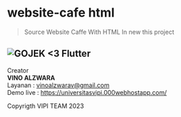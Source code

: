 # website-cafe html


> Source Website Caffe With HTML 
In new this project <H3>

![GOJEK <3 Flutter](file:///C:/Users/User/Downloads/Screenshot%202023-02-01%20at%2013-33-49%20Forestheree.png)
---

Creator  
**VINO ALZWARA** <br>
Layanan : vinoalzwarav@gmail.com <br>
Demo live : https://universitasvipi.000webhostapp.com/


Copyrigth VIPI TEAM 2023
